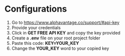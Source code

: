 <h1>Configurations</h1>

<ol>
    <li>Go to <a href="https://www.alphavantage.co/support/#api-key">https://www.alphavantage.co/support/#api-key</a></li>
    <li>Provide your credentials</li>
    <li>Click in <b>GET FREE API KEY</b> and copy the key provided</li>
    <li>Create a <b>.env</b> file on your root project folder</li>
    <li>Paste this code: <b>KEY=YOUR_KEY</b></li>
    <li>Change the <b>YOUR_KEY</b> word to your copied key</li>
</ol>